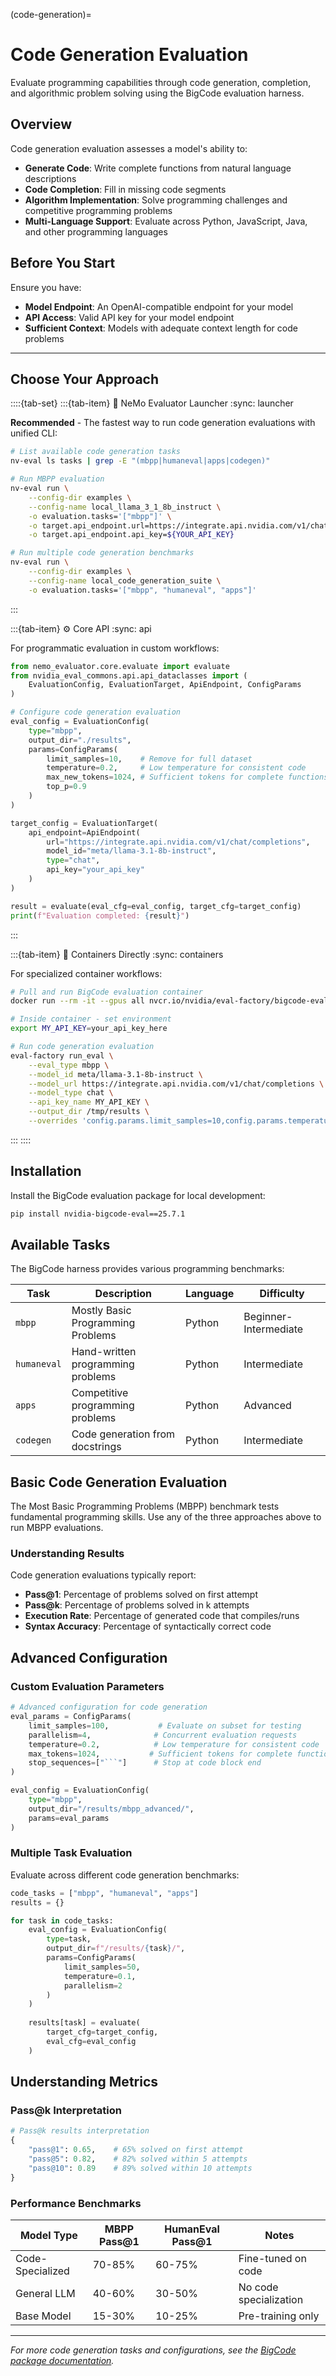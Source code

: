 (code-generation)=

# Code Generation Evaluation

Evaluate programming capabilities through code generation, completion, and algorithmic problem solving using the BigCode evaluation harness.


## Overview

Code generation evaluation assesses a model's ability to:

- **Generate Code**: Write complete functions from natural language descriptions
- **Code Completion**: Fill in missing code segments 
- **Algorithm Implementation**: Solve programming challenges and competitive programming problems
- **Multi-Language Support**: Evaluate across Python, JavaScript, Java, and other programming languages

## Before You Start

Ensure you have:

- **Model Endpoint**: An OpenAI-compatible endpoint for your model
- **API Access**: Valid API key for your model endpoint
- **Sufficient Context**: Models with adequate context length for code problems

---

## Choose Your Approach

::::{tab-set}
:::{tab-item} 🚀 NeMo Evaluator Launcher
:sync: launcher

**Recommended** - The fastest way to run code generation evaluations with unified CLI:

```bash
# List available code generation tasks
nv-eval ls tasks | grep -E "(mbpp|humaneval|apps|codegen)"

# Run MBPP evaluation
nv-eval run \
    --config-dir examples \
    --config-name local_llama_3_1_8b_instruct \
    -o evaluation.tasks='["mbpp"]' \
    -o target.api_endpoint.url=https://integrate.api.nvidia.com/v1/chat/completions \
    -o target.api_endpoint.api_key=${YOUR_API_KEY}

# Run multiple code generation benchmarks
nv-eval run \
    --config-dir examples \
    --config-name local_code_generation_suite \
    -o evaluation.tasks='["mbpp", "humaneval", "apps"]'
```
:::

:::{tab-item} ⚙️ Core API
:sync: api

For programmatic evaluation in custom workflows:

```python
from nemo_evaluator.core.evaluate import evaluate
from nvidia_eval_commons.api.api_dataclasses import (
    EvaluationConfig, EvaluationTarget, ApiEndpoint, ConfigParams
)

# Configure code generation evaluation
eval_config = EvaluationConfig(
    type="mbpp",
    output_dir="./results",
    params=ConfigParams(
        limit_samples=10,    # Remove for full dataset
        temperature=0.2,     # Low temperature for consistent code
        max_new_tokens=1024, # Sufficient tokens for complete functions
        top_p=0.9
    )
)

target_config = EvaluationTarget(
    api_endpoint=ApiEndpoint(
        url="https://integrate.api.nvidia.com/v1/chat/completions",
        model_id="meta/llama-3.1-8b-instruct", 
        type="chat",
        api_key="your_api_key"
    )
)

result = evaluate(eval_cfg=eval_config, target_cfg=target_config)
print(f"Evaluation completed: {result}")
```
:::

:::{tab-item} 🐳 Containers Directly
:sync: containers

For specialized container workflows:

```bash
# Pull and run BigCode evaluation container
docker run --rm -it --gpus all nvcr.io/nvidia/eval-factory/bigcode-evaluation-harness:25.07.3 bash

# Inside container - set environment
export MY_API_KEY=your_api_key_here

# Run code generation evaluation
eval-factory run_eval \
    --eval_type mbpp \
    --model_id meta/llama-3.1-8b-instruct \
    --model_url https://integrate.api.nvidia.com/v1/chat/completions \
    --model_type chat \
    --api_key_name MY_API_KEY \
    --output_dir /tmp/results \
    --overrides 'config.params.limit_samples=10,config.params.temperature=0.2'
```
:::
::::

## Installation

Install the BigCode evaluation package for local development:

```bash
pip install nvidia-bigcode-eval==25.7.1
```

## Available Tasks

The BigCode harness provides various programming benchmarks:

| Task | Description | Language | Difficulty |
|------|-------------|----------|------------|
| `mbpp` | Mostly Basic Programming Problems | Python | Beginner-Intermediate |
| `humaneval` | Hand-written programming problems | Python | Intermediate |
| `apps` | Competitive programming problems | Python | Advanced |
| `codegen` | Code generation from docstrings | Python | Intermediate |

## Basic Code Generation Evaluation

The Most Basic Programming Problems (MBPP) benchmark tests fundamental programming skills. Use any of the three approaches above to run MBPP evaluations.

### Understanding Results

Code generation evaluations typically report:

- **Pass@1**: Percentage of problems solved on first attempt
- **Pass@k**: Percentage of problems solved in k attempts  
- **Execution Rate**: Percentage of generated code that compiles/runs
- **Syntax Accuracy**: Percentage of syntactically correct code

## Advanced Configuration

### Custom Evaluation Parameters

```python
# Advanced configuration for code generation
eval_params = ConfigParams(
    limit_samples=100,           # Evaluate on subset for testing
    parallelism=4,              # Concurrent evaluation requests
    temperature=0.2,            # Low temperature for consistent code
    max_tokens=1024,           # Sufficient tokens for complete functions
    stop_sequences=["```"]      # Stop at code block end
)

eval_config = EvaluationConfig(
    type="mbpp",
    output_dir="/results/mbpp_advanced/",
    params=eval_params
)
```

### Multiple Task Evaluation

Evaluate across different code generation benchmarks:

```python
code_tasks = ["mbpp", "humaneval", "apps"]
results = {}

for task in code_tasks:
    eval_config = EvaluationConfig(
        type=task,
        output_dir=f"/results/{task}/",
        params=ConfigParams(
            limit_samples=50,
            temperature=0.1,
            parallelism=2
        )
    )
    
    results[task] = evaluate(
        target_cfg=target_config, 
        eval_cfg=eval_config
    )
```

## Understanding Metrics

### Pass@k Interpretation

```python
# Pass@k results interpretation
{
    "pass@1": 0.65,    # 65% solved on first attempt
    "pass@5": 0.82,    # 82% solved within 5 attempts  
    "pass@10": 0.89    # 89% solved within 10 attempts
}
```

### Performance Benchmarks

| Model Type | MBPP Pass@1 | HumanEval Pass@1 | Notes |
|------------|-------------|------------------|-------|
| Code-Specialized | 70-85% | 60-75% | Fine-tuned on code |
| General LLM | 40-60% | 30-50% | No code specialization |
| Base Model | 15-30% | 10-25% | Pre-training only |

---

*For more code generation tasks and configurations, see the [BigCode package documentation](https://pypi.org/project/nvidia-bigcode-eval/).*
